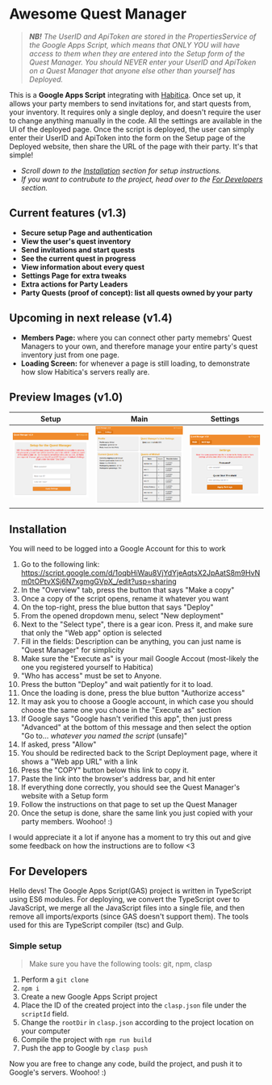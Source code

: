 # Awesome Quest Manager

> ***NB!** The UserID and ApiToken are stored in the PropertiesService of the Google Apps Script, which means that ONLY YOU will have access to them when they are entered into the Setup form of the Quest Manager. You should NEVER enter your UserID and ApiToken on a Quest Manager that anyone else other than yourself has Deployed.*

This is a **Google Apps Script** integrating with [Habitica](https://habitica.com/). Once set up, it allows your party members to send invitations for, and start quests from, your inventory. It requires only a single deploy, and doesn't require the user to change anything manually in the code. All the settings are available in the UI of the deployed page. Once the script is deployed, the user can simply enter their UserID and ApiToken into the form on the Setup page of the Deployed website, then share the URL of the page with their party. It's that simple! 

- *Scroll down to the [Installation](#installation) section for setup instructions.*
- *If you want to contrubute to the project, head over to the [For Developers](#for-developers) section.*

## Current features (v1.3)
- **Secure setup Page and authentication**
- **View the user's quest inventory**
- **Send invitations and start quests**
- **See the current quest in progress**
- **View information about every quest**
- **Settings Page for extra tweaks**
- **Extra actions for Party Leaders**
- **Party Quests (proof of concept): list all quests owned by your party**

## Upcoming in next release (v1.4)
- **Members Page:** where you can connect other party memebrs' Quest Managers to your own, and therefore manage your entire party's quest inventory just from one page. 
- **Loading Screen:** for whenever a page is still loading, to demonstrate how slow Habitica's servers really are. 

## Preview Images (v1.0)

Setup | Main | Settings | 
:-:|:-:|:-:
![Setup Page](img/setup.png) | ![Main Page](img/main.png) | ![Settings Page](img/settings.png)

## Installation
You will need to be logged into a Google Account for this to work

1. Go to the following link: https://script.google.com/d/1oqbHiWau8VjYdYjeAqtsX2JpAatS8m9HvNm0tOPtvXSj6N7xgmgGVpX_/edit?usp=sharing
2. In the "Overview" tab, press the button that says "Make a copy"
3. Once a copy of the script opens, rename it whatever you want
4. On the top-right, press the blue button that says "Deploy"
5. From the opened dropdown menu, select "New deployment"
6. Next to the "Select type", there is a gear icon. Press it, and make sure that only the "Web app" option is selected
7. Fill in the fields: Description can be anything, you can just name is "Quest Manager" for simplicity
8. Make sure the "Execute as" is your mail Google Accout (most-likely the one you registered yourself to Habitica)
9. "Who has access" must be set to Anyone. 
10. Press the button "Deploy" and wait patiently for it to load. 
11. Once the loading is done, press the blue button "Authorize access"
12. It may ask you to choose a Google account, in which case you should choose the same one you chose in the "Execute as" section
13. If Google says "Google hasn't verified this app", then just press "Advanced" at the bottom of this message and then select the option "Go to... *whatever you named the script* (unsafe)"
14. If asked, press "Allow"
15. You should be redirected back to the Script Deployment page, where it shows a "Web app URL" with a link
16. Press the "COPY" button below this link to copy it. 
17. Paste the link into the browser's address bar, and hit enter
18. If everything done correctly, you should see the Quest Manager's website with a Setup form
19. Follow the instructions on that page to set up the Quest Manager
20. Once the setup is done, share the same link you just copied with your party members. Woohoo! :) 

I would appreciate it a lot if anyone has a moment to try this out and give some feedback on how the instructions are to follow <3

## For Developers
Hello devs! The Google Apps Script(GAS) project is written in TypeScript using ES6 modules. For deploying, we convert the TypeScript over to JavaScript, we merge all the JavaScript files into a single file, and then remove all imports/exports (since GAS doesn't support them). The tools used for this are TypeScript compiler (tsc) and Gulp. 

### Simple setup
> Make sure you have the following tools: git, npm, clasp

1. Perform a `git clone`
2. `npm i`
3. Create a new Google Apps Script project
4. Place the ID of the created project into the `clasp.json` file under the `scriptId` field. 
5. Change the `rootDir` in `clasp.json` according to the project location on your computer
6. Compile the project with `npm run build`
7. Push the app to Google by `clasp push`

Now you are free to change any code, build the project, and push it to Google's servers. Woohoo! :) 
